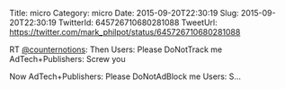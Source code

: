 Title: micro
Category: micro
Date: 2015-09-20T22:30:19
Slug: 2015-09-20T22:30:19
TwitterId: 645726710680281088
TweetUrl: https://twitter.com/mark_philpot/status/645726710680281088

RT [@counternotions](https://twitter.com/counternotions): Then
Users: Please DoNotTrack me
AdTech+Publishers: Screw you

Now 
AdTech+Publishers: Please DoNotAdBlock me 
Users: S…